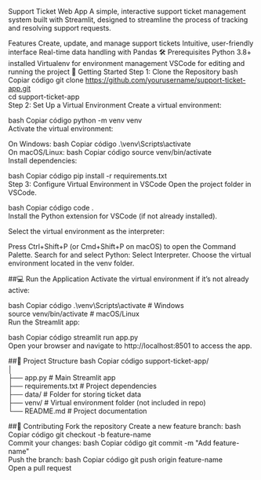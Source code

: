 Support Ticket Web App
A simple, interactive support ticket management system built with Streamlit, designed to streamline the process of tracking and resolving support requests.

Features
Create, update, and manage support tickets
Intuitive, user-friendly interface
Real-time data handling with Pandas
🛠️ Prerequisites
Python 3.8+ installed
Virtualenv for environment management
VSCode for editing and running the project
🚀 Getting Started
Step 1: Clone the Repository
bash
Copiar código
git clone https://github.com/yourusername/support-ticket-app.git  
cd support-ticket-app  
Step 2: Set Up a Virtual Environment
Create a virtual environment:

bash
Copiar código
python -m venv venv  
Activate the virtual environment:

On Windows:
bash
Copiar código
.\venv\Scripts\activate  
On macOS/Linux:
bash
Copiar código
source venv/bin/activate  
Install dependencies:

bash
Copiar código
pip install -r requirements.txt  
Step 3: Configure Virtual Environment in VSCode
Open the project folder in VSCode.

bash
Copiar código
code .  
Install the Python extension for VSCode (if not already installed).

Select the virtual environment as the interpreter:

Press Ctrl+Shift+P (or Cmd+Shift+P on macOS) to open the Command Palette.
Search for and select Python: Select Interpreter.
Choose the virtual environment located in the venv folder.

##💻 Run the Application
Activate the virtual environment if it’s not already active:

bash
Copiar código
.\venv\Scripts\activate   # Windows  
source venv/bin/activate  # macOS/Linux  
Run the Streamlit app:

bash
Copiar código
streamlit run app.py  
Open your browser and navigate to http://localhost:8501 to access the app.

##📜 Project Structure
bash
Copiar código
support-ticket-app/  
│  
├── app.py               # Main Streamlit app  
├── requirements.txt     # Project dependencies  
├── data/                # Folder for storing ticket data  
├── venv/                # Virtual environment folder (not included in repo)  
└── README.md            # Project documentation  

##🤝 Contributing
Fork the repository
Create a new feature branch:
bash
Copiar código
git checkout -b feature-name  
Commit your changes:
bash
Copiar código
git commit -m "Add feature-name"  
Push the branch:
bash
Copiar código
git push origin feature-name  
Open a pull request
